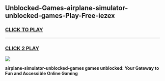 
## Unblocked-Games-airplane-simulator-unblocked-games-Play-Free-iezex
<h3>
<a href="https://premium76.site?title=airplane-simulator-unblocked-games&ref=18A1">CLICK TO PLAY</a></h3>
<hr>

<h3>
<a href="https://premium76.site?title=airplane-simulator-unblocked-games&ref=18A1">CLICK 2 PLAY</a>
  
</h3>

<a href="https://premium76.site?title=airplane-simulator-unblocked-games&ref=18A1"><img src="https://clearcache.store/games.png"></a>


**airplane-simulator-unblocked-games games unblocked: Your Gateway to Fun and Accessible Online Gaming**
